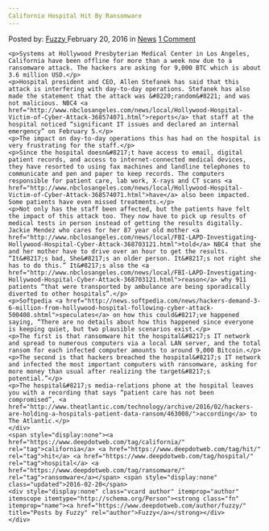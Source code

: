 ```yaml
---
California Hospital Hit By Ransomware
---
```

<article class="post-listing post-13271 post type-post status-publish format-standard hentry category-news tag-california tag-hit tag-hospital tag-ransomware">
    <div class="post-inner">
        <span>Posted by: <a href="https://www.deepdotweb.com/author/fuzzy/" title="">Fuzzy </a></span>
    <span>February 20, 2016</span>
    <span>in <a href="https://www.deepdotweb.com/category/news/" rel="category tag">News</a></span>
    <span><a href="https://www.deepdotweb.com/2016/02/20/california-hospital-hit-by-ransomware/#comments">1 Comment</a></span>
    </p>
    <div class="clear"></div>
    
    <p>Systems at Hollywood Presbyterian Medical Center in Los Angeles, California have been offline for more than a week now due to a ransomware attack. The hackers are asking for 9,000 BTC which is about 3.6 million USD.</p>
    <p>Hospital president and CEO, Allen Stefanek has said that this attack is interfering with day-to-day operations. Stefanek has also made the statement that the attack was &#8220;random&#8221; and was not malicious. NBC4 <a href="http://www.nbclosangeles.com/news/local/Hollywood-Hospital-Victim-of-Cyber-Attack-368574071.html">reports</a> that staff at the hospital noticed “significant IT issues and declared an internal emergency” on February 5.</p>
    <p>The impact on day-to-day operations this has had on the hospital is very frustrating for the staff.</p>
    <p>Since the hospital doesn&#8217;t have access to email, digital patient records, and access to internet-connected medical devices, they have resorted to using fax machines and landline telephones to communicate and pen and paper to keep records. The computers responsible for patient care, lab work, X-rays and CT scans <a href="http://www.nbclosangeles.com/news/local/Hollywood-Hospital-Victim-of-Cyber-Attack-368574071.html">have</a> also been impacted. Some patients have even missed treatments.</p>
    <p>Not only has the staff been affected, but the patients have felt the impact of this attack too. They now have to pick up results of medical tests in person instead of getting the results digitally. Jackie Mendez who cares for her 87 year old mother <a href="http://www.nbclosangeles.com/news/local/FBI-LAPD-Investigating-Hollywood-Hospital-Cyber-Attack-368703121.html">told</a> NBC4 that she and her mother have to drive over an hour to get the results. “It&#8217;s bad, She&#8217;s an older person. It&#8217;s not right she has to do this.” It&#8217;s also the <a href="http://www.nbclosangeles.com/news/local/FBI-LAPD-Investigating-Hollywood-Hospital-Cyber-Attack-368703121.html">reason</a> why 911 patients “that were transported by ambulance are being sporadically diverted to other hospitals”.</p>
    <p>Softpedia <a href="http://news.softpedia.com/news/hackers-demand-3-6-million-from-hollywood-hospital-following-cyber-attack-500408.shtml">speculates</a> on how this could&#8217;ve happened saying, “There are no details about how this happened since everyone is keeping quiet, but two plausible scenarios exist.</p>
    <p>The first is that ransomware hit the hospital&#8217;s IT network and spread to numerous computers via a local LAN server, and the total ransom for each infected computer amounts to around 9,000 Bitcoin.</p>
    <p>The second is that hackers breached the hospital&#8217;s IT network and infected the most important computers with ransomware, asking for more money than usual after realizing the target&#8217;s potential.”</p>
    <p>The hospital&#8217;s media-relations phone at the hospital leaves you with a recording that says “patient care has not been compromised”, <a href="http://www.theatlantic.com/technology/archive/2016/02/hackers-are-holding-a-hospitals-patient-data-ransom/463008/">according</a> to The Atlantic.</p>
    </div>
    <span style="display:none"><a href="https://www.deepdotweb.com/tag/california/" rel="tag">california</a> <a href="https://www.deepdotweb.com/tag/hit/" rel="tag">hit</a> <a href="https://www.deepdotweb.com/tag/hospital/" rel="tag">hospital</a> <a href="https://www.deepdotweb.com/tag/ransomware/" rel="tag">ransomware</a></span> <span style="display:none" class="updated">2016-02-20</span>
    <div style="display:none" class="vcard author" itemprop="author" itemscope itemtype="http://schema.org/Person"><strong class="fn" itemprop="name"><a href="https://www.deepdotweb.com/author/fuzzy/" title="Posts by Fuzzy" rel="author">Fuzzy</a></strong></div>
    </div>
</article>

